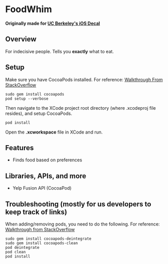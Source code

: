 # FoodWhim
**Originally made for [UC Berkeley's iOS Decal](http://iosdecal.com/ "iOS Decal Homepage")**

## Overview
For indecisive people. Tells you **exactly** what to eat.

## Setup
Make sure you have CocoaPods installed. For reference: [Walkthrough From StackOverflow](http://stackoverflow.com/questions/20755044/how-to-install-cocoa-pods)
~~~~
sudo gem install cocoapods
pod setup --verbose
~~~~
Then navigate to the XCode project root directory (where .xcodeproj file resides), and setup CocoaPods.
~~~~
pod install
~~~~
Open the **.xcworkspace** file in XCode and run.

## Features
* Finds food based on preferences

## Libraries, APIs, and more
* Yelp Fusion API (CocoaPod)

## Troubleshooting (mostly for us developers to keep track of links)
When adding/removing pods, you need to do the following. For reference: [Walkthrough from StackOverflow](http://stackoverflow.com/questions/13751147/remove-or-uninstall-library-previously-added-cocoapods)
~~~~
sudo gem install cocoapods-deintegrate
sudo gem install cocoapods-clean
pod deintegrate
pod clean
pod install
~~~~

